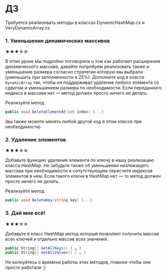 # ДЗ 
Требуется реализовать методы в классах DynamicHashMap.cs и VeryDynamicArray.cs

### 1. Уменьшение динамических массивов
★★★☆☆

 В этом уроке мы подробно поговорили о том как работает расширение динамического массива, давайте попробуем реализовать также и уменьшение размера согласно стратегии которую мы выбрали (уменьшать при заполненности в 25%).
Дополните код в классе `DynamicArray` так, чтобы он поддерживал удаление любого элемента со сдвигом и уменьшением размера по необходимости. Если переданного индекса в массиве нет — метод должен просто ничего не делать.

Реализуйте метод 
```C#
public void DeleteElementAt(int index) {...}
``` 
(вы также можете менять любой другой код в этом классе при необходимости)

### 2. Удаление элементов
★★★☆☆

Добавьте функцию удаления элемента по ключу в нашу реализацию класса HashMap. Не забудьте также об уменьшении низлежащего массива при необходимости и сопутствующем пересчете индексов элементов в нем.
Если такого ключа в HashMap нет — то метод должен просто ничего не делать.

Реализуйте метод 
```C#
public void DeleteKey(string key) {...}
```

### 3. Дай мне всё!
★★★☆☆
 
Добавьте в класс HashMap метод который позволяет получить массив всех ключей и отдельно массив всех значений.
```C#
public String[] GetAllKeys() { … }
public String[] GetAllValues() { … }
```


Не волнуйтесь о времени работы этих методов, главное чтобы они просто работали :)

